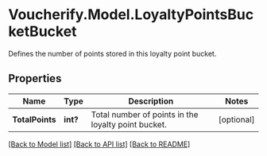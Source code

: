 # Voucherify.Model.LoyaltyPointsBucketBucket
Defines the number of points stored in this loyalty point bucket.

## Properties

Name | Type | Description | Notes
------------ | ------------- | ------------- | -------------
**TotalPoints** | **int?** | Total number of points in the loyalty point bucket. | [optional] 

[[Back to Model list]](../README.md#documentation-for-models) [[Back to API list]](../README.md#documentation-for-api-endpoints) [[Back to README]](../README.md)

